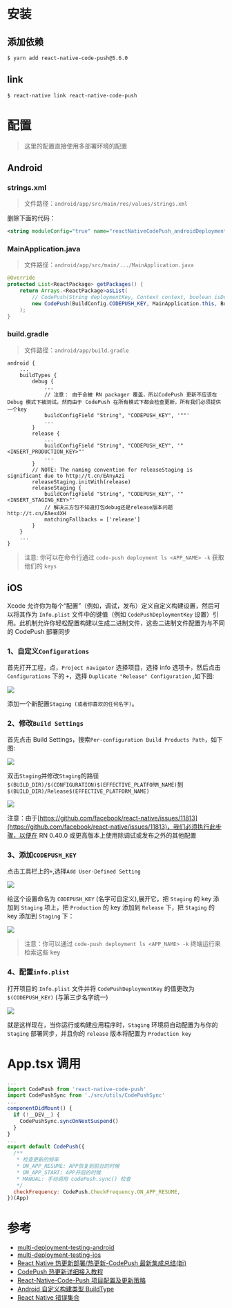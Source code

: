 # 安装

## 添加依赖

```sh
$ yarn add react-native-code-push@5.6.0
```

## link

```sh
$ react-native link react-native-code-push
```

# 配置

> 这里的配置直接使用多部署环境的配置

## Android

### strings.xml

> 文件路径：`android/app/src/main/res/values/strings.xml`

删除下面的代码：

```xml
<string moduleConfig="true" name="reactNativeCodePush_androidDeploymentKey">deployment-key-here</string>
```

### MainApplication.java

> 文件路径：`android/app/src/main/.../MainApplication.java`

```java
@Override
protected List<ReactPackage> getPackages() {
    return Arrays.<ReactPackage>asList(
        // CodePush(String deploymentKey, Context context, boolean isDebugMode, String serverUrl)
        new CodePush(BuildConfig.CODEPUSH_KEY, MainApplication.this, BuildConfig.DEBUG), // Add/change this line.
    );
}
```

### build.gradle

> 文件路径：`android/app/build.gradle`

```
android {
    ...
    buildTypes {
        debug {
            ...
            // 注意： 由于会被 RN packager 覆盖，所以CodePush 更新不应该在 Debug 模式下被测试。然而由于 CodePush 在所有模式下都会检查更新，所有我们必须提供一个key
            buildConfigField "String", "CODEPUSH_KEY", '""'
            ...
        }
        release {
            ...
            buildConfigField "String", "CODEPUSH_KEY", '"<INSERT_PRODUCTION_KEY>"'
            ...
        }
        // NOTE: The naming convention for releaseStaging is significant due to http://t.cn/EAnyAzi
        releaseStaging.initWith(release)
        releaseStaging {
            buildConfigField "String", "CODEPUSH_KEY", '"<INSERT_STAGING_KEY>"'
            // 解决三方包不知道打包debug还是release版本问题 http://t.cn/EAex4XH
            matchingFallbacks = ['release']
        }
    }
    ...
}
```

> 注意: 你可以在命令行通过 `code-push deployment ls <APP_NAME> -k` 获取他们的 `keys`

## iOS

Xcode 允许你为每个“配置”（例如，调试，发布）定义自定义构建设置，然后可以将其作为 `Info.plist` 文件中的键值（例如 `CodePushDeploymentKey` 设置）引用。此机制允许你轻松配置构建以生成二进制文件，这些二进制文件配置为与不同的 CodePush 部署同步

### 1、自定义`Configurations`

首先打开工程，点，`Project navigator` 选择项目，选择 info 选项卡，然后点击 `Configurations` 下的 `+`，选择 `Duplicate "Release" Configuration` ,如下图:

![](https://i.loli.net/2018/11/19/5bf28076ab0e9.png)

添加一个新配置`Staging (或者你喜欢的任何名字)`。

### 2、修改`Build Settings`

首先点击 Build Settings，搜索`Per-configuration Build Products Path`，如下图:

![](https://i.loli.net/2018/11/19/5bf281ac19fce.png)

双击`Staging`并修改`Staging`的路径`$(BUILD_DIR)/$(CONFIGURATION)$(EFFECTIVE_PLATFORM_NAME)`到`$(BUILD_DIR)/Release$(EFFECTIVE_PLATFORM_NAME)`

![](https://i.loli.net/2019/09/16/5zjDy7pCkKFI2No.png)

注意：由于[https://github.com/facebook/react-native/issues/11813](https://github.com/facebook/react-native/issues/11813)，我们必须执行此步骤，以便在 RN 0.40.0 或更高版本上使用除调试或发布之外的其他配置

### 3、添加`CODEPUSH_KEY`

点击工具栏上的`+`,选择`Add User-Defined Setting`

![](https://i.loli.net/2019/09/16/uDeHM12OhmwkKCY.png)

给这个设置命名为 `CODEPUSH_KEY` (名字可自定义),展开它。把 `Staging` 的 key 添加到 `Staging` 项上，把 `Production` 的 key 添加到 `Release` 下，把 `Staging` 的 key 添加到 `Staging` 下：

![](https://i.loli.net/2019/09/16/XRO8W6hUSHcefu9.png)

> 注意：你可以通过 `code-push deployment ls <APP_NAME> -k` 终端运行来检索这些 key

### 4、配置`info.plist`

打开项目的 `Info.plist` 文件并将 `CodePushDeploymentKey` 的值更改为 `$(CODEPUSH_KEY)` (与第三步名字统一)

![](https://i.loli.net/2018/11/19/5bf28490a1010.png)

就是这样现在，当你运行或构建应用程序时，`Staging` 环境将自动配置为与你的 `Staging` 部署同步，并且你的 `release` 版本将配置为 `Production key`

# App.tsx 调用

```js
...
import CodePush from 'react-native-code-push'
import CodePushSync from './src/utils/CodePushSync'
...
componentDidMount() {
  if (!__DEV__) {
    CodePushSync.syncOnNextSuspend()
  }
}
...
export default CodePush({
  /**
   * 检查更新的频率
   * ON_APP_RESUME: APP恢复到前台的时候
   * ON_APP_START: APP开启的时候
   * MANUAL: 手动调用 codePush.sync() 检查
   */
  checkFrequency: CodePush.CheckFrequency.ON_APP_RESUME,
})(App)
```

# 参考

- [multi-deployment-testing-android](http://t.cn/Aipo7bu6)
- [multi-deployment-testing-ios](http://t.cn/Aipo7phl)
- [React Native 热更新部署/热更新-CodePush 最新集成总结(新)](http://t.cn/EAHMYiw)
- [CodePush 热更新详细接入教程](http://t.cn/EAtVS21)
- [React-Native-Code-Push 项目配置及更新策略](http://t.cn/Aipohxhi)
- [Android 自定义构建类型 BuildType](http://t.cn/AipohCVW)
- [React Native 错误集合](http://t.cn/AipohFYC)
